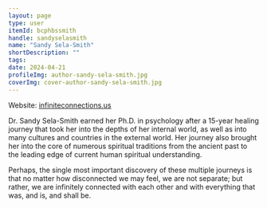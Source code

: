 ```yaml
---
layout: page
type: user
itemId: bcphbssmith
handle: sandyselasmith
name: "Sandy Sela-Smith"
shortDescription: ""
tags:
date: 2024-04-21
profileImg: author-sandy-sela-smith.jpg
coverImg: cover-author-sandy-sela-smith.jpg
---
```


Website: [infiniteconnections.us](http://www.infiniteconnections.us/)

Dr. Sandy Sela-Smith earned her Ph.D. in psychology after a 15-year healing journey that took her into the depths of her internal world, as well as into many cultures and countries in the external world. Her journey also brought her into the core of numerous spiritual traditions from the ancient past to the leading edge of current human spiritual understanding.

Perhaps, the single most important discovery of these multiple journeys is that no matter how disconnected we may feel, we are not separate; but rather, we are infinitely connected with each other and with everything that was, and is, and shall be.
